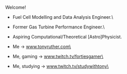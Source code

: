 Welcome!

* Fuel Cell Modelling and Data Analysis Engineer.\ 
* Former Gas Turbine Performance Engineer.\
* Aspiring Computational/Theoretical [Astro]Physicist.


* Me -> www.tonyruther.com\
* Me, gaming -> www.twitch.tv/fortiesgamer\
* Me, studying -> www.twitch.tv/studywithtony\
